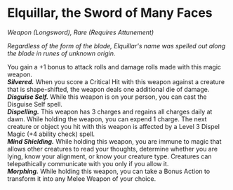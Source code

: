 # Elquillar, the Sword of Many Faces
*Weapon (Longsword), Rare (Requires Attunement)*

*Regardless of the form of the blade, Elquillar's name was spelled out along the blade in runes of unknown origin.*

You gain a +1 bonus to attack rolls and damage rolls made with this magic weapon.  
***Silvered.*** When you score a Critical Hit with this weapon against a creature that is shape-shifted, the weapon deals one additional die of damage.  
***Disguise Self.*** While this weapon is on your person, you can cast the Disguise Self spell.  
***Dispelling.*** This weapon has 3 charges and regains all charges daily at dawn. While holding the weapon, you can expend 1 charge. The next creature or object you hit with this weapon is affected by a Level 3 Dispel Magic (+4 ability check) spell.  
***Mind Shielding.*** While holding this weapon, you are immune to magic that allows other creatures to read your thoughts, determine whether you are lying, know your alignment, or know your creature type. Creatures can telepathically communicate with you only if you allow it.  
***Morphing.*** While holding this weapon, you can take a Bonus Action to transform it into any Melee Weapon of your choice.  
